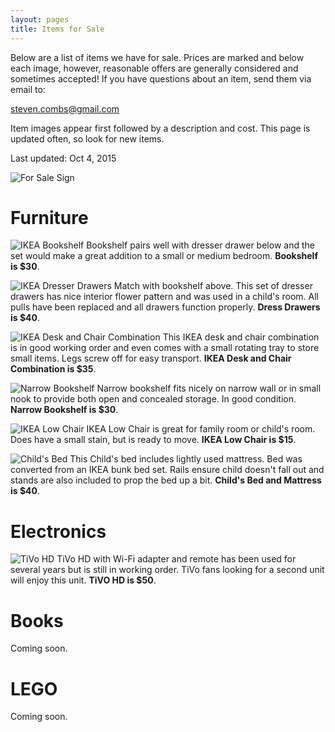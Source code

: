 ```yaml
---
layout: pages
title: Items for Sale
---
```


Below are a list of items we have for sale. Prices are marked and below each image, however, reasonable offers are generally considered and sometimes accepted! If you have questions about an item, send them via email to:

[steven.combs@gmail.com](mailto:steven.combs@gmail.com)

Item images appear first followed by a description and cost. This page is updated often, so look for new items.

Last updated: Oct 4, 2015

![For Sale Sign](http://www.stevencombs.com/for-sale/for-sale-sign.pngg)

# Furniture
![IKEA Bookshelf](http://www.stevencombs.com/for-sale/IMG_20150905_130642.jpg)
Bookshelf pairs well with dresser drawer below and the set would make a great addition to a small or medium bedroom. **Bookshelf is $30**.

![IKEA Dresser Drawers](http://www.stevencombs.com/for-sale/IMG_20151003_134103.jpg)
Match with bookshelf above. This set of dresser drawers has nice interior flower pattern and was used in a child's room. All pulls have been replaced and all drawers function properly. **Dress Drawers is $40**.

![IKEA Desk and Chair Combination](http://www.stevencombs.com/for-sale/IMG_20150905_130652.jpg)
This IKEA desk and chair combination is in good working order and even comes with a small rotating tray to store small items. Legs screw off for easy transport. **IKEA Desk and Chair Combination is $35**.

![Narrow Bookshelf](http://www.stevencombs.com/for-sale/IMG_20150905_130801.jpg)
Narrow bookshelf fits nicely on narrow wall or in small nook to provide both open and concealed storage. In good condition. **Narrow Bookshelf is $30**.

![IKEA Low Chair](http://www.stevencombs.com/for-sale/IMG_20150905_130940.jpg)
IKEA Low Chair is great for family room or child's room. Does have a small stain, but is ready to move. **IKEA Low Chair is $15**.

![Child's Bed](http://www.stevencombs.com/for-sale/IMG_20150926_171610.jpg)
This Child's bed includes lightly used mattress. Bed was converted from an IKEA bunk bed set. Rails ensure child doesn't fall out and stands are also included to prop the bed up a bit. **Child's Bed and Mattress is $40**.

# Electronics

![TiVo HD](http://www.stevencombs.com/for-sale/tivohd.jpg)
TiVo HD with Wi-Fi adapter and remote has been used for several years but is still in working order. TiVo fans looking for a second unit will enjoy this unit. **TiVO HD is $50**.

# Books

Coming soon.

# LEGO

Coming soon.
